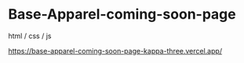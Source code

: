 # Base-Apparel-coming-soon-page

html / css / js

https://base-apparel-coming-soon-page-kappa-three.vercel.app/

